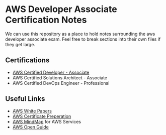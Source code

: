 # AWS Developer Associate Certification Notes

We can use this repository as a place to hold notes surrounding the aws developer associate exam. Feel free to break sections into their own files if they get large.

## Certifications
- [AWS Certified Developer - Associate](https://github.com/jaydeluca/aws-certification-notes/tree/master/AWS-Certified-Developer)
- AWS Certified Solutions Architect - Associate
- AWS Certified DevOps Engineer - Professional

## Useful Links
- [AWS White Papers](https://aws.amazon.com/whitepapers/)
- [AWS Certificate Preperation](https://aws.amazon.com/certification/certification-prep/)
- [AWS MindMap](https://github.com/gitvani/aws-mindmap) for AWS Services
- [AWS Open Guide](https://github.com/open-guides/og-aws)